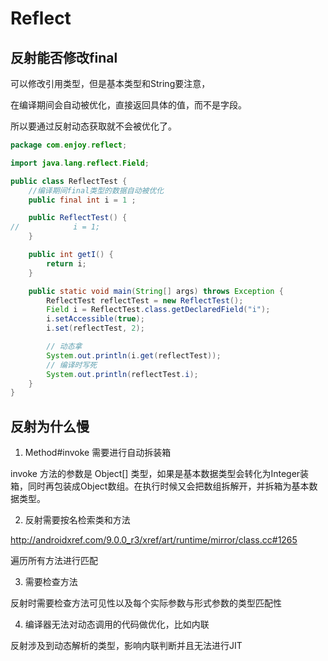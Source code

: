 # Reflect

## 反射能否修改final

可以修改引用类型，但是基本类型和String要注意，

在编译期间会自动被优化，直接返回具体的值，而不是字段。

所以要通过反射动态获取就不会被优化了。

```java
package com.enjoy.reflect;

import java.lang.reflect.Field;

public class ReflectTest {
    //编译期间final类型的数据自动被优化
    public final int i = 1 ;

    public ReflectTest() {
//            i = 1;
    }

    public int getI() {
        return i;
    }

    public static void main(String[] args) throws Exception {
        ReflectTest reflectTest = new ReflectTest();
        Field i = ReflectTest.class.getDeclaredField("i");
        i.setAccessible(true);
        i.set(reflectTest, 2);

    	// 动态拿
        System.out.println(i.get(reflectTest));
        // 编译时写死
        System.out.println(reflectTest.i);
    }
}

```



## 反射为什么慢

1. Method#invoke 需要进行自动拆装箱

  invoke 方法的参数是 Object[] 类型，如果是基本数据类型会转化为Integer装箱，同时再包装成Object数组。在执行时候又会把数组拆解开，并拆箱为基本数据类型。

2. 反射需要按名检索类和方法

  http://androidxref.com/9.0.0_r3/xref/art/runtime/mirror/class.cc#1265

  遍历所有方法进行匹配

3. 需要检查方法

  反射时需要检查方法可见性以及每个实际参数与形式参数的类型匹配性

4. 编译器无法对动态调用的代码做优化，比如内联

  反射涉及到动态解析的类型，影响内联判断并且无法进行JIT	

  


